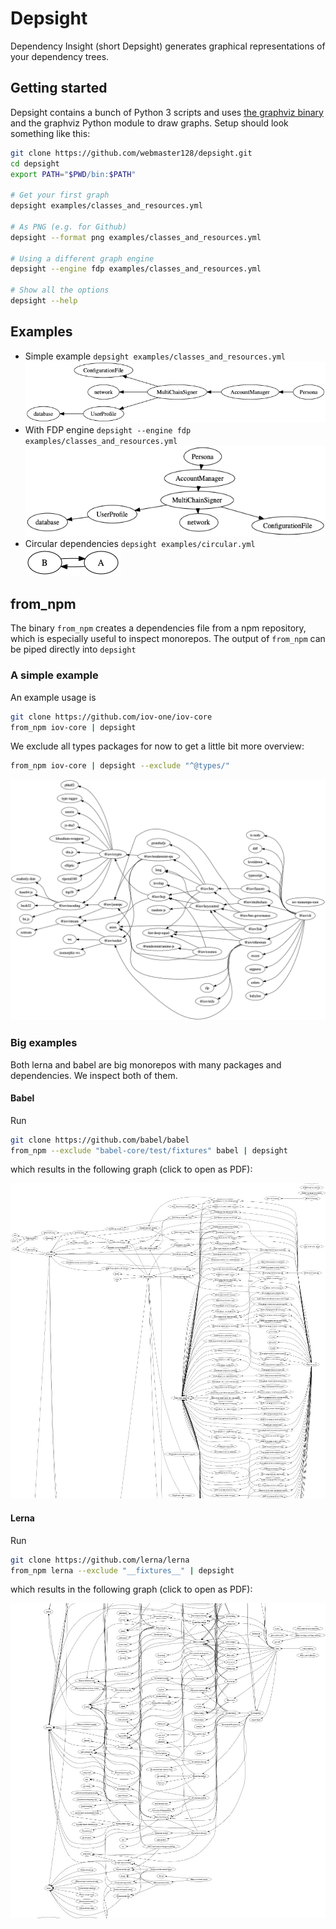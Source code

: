 # Depsight

Dependency Insight (short Depsight) generates graphical representations of your
dependency trees.

## Getting started

Depsight contains a bunch of Python 3 scripts and uses
[the graphviz binary](https://www.graphviz.org/download/) and the graphviz
Python module to draw graphs. Setup should look something like this:

```sh
git clone https://github.com/webmaster128/depsight.git
cd depsight
export PATH="$PWD/bin:$PATH"

# Get your first graph
depsight examples/classes_and_resources.yml

# As PNG (e.g. for Github)
depsight --format png examples/classes_and_resources.yml

# Using a different graph engine
depsight --engine fdp examples/classes_and_resources.yml

# Show all the options
depsight --help
```

## Examples

- Simple example `depsight examples/classes_and_resources.yml`<br>
  ![](examples/images/classes_and_resources.png)
- With FDP engine `depsight --engine fdp examples/classes_and_resources.yml`<br>
  ![](examples/images/classes_and_resources-fdp.png)
- Circular dependencies `depsight examples/circular.yml`<br>
  ![](examples/images/circular.png)

## from_npm

The binary `from_npm` creates a dependencies file from a npm repository, which
is especially useful to inspect monorepos. The output of `from_npm` can be piped
directly into `depsight`

### A simple example

An example usage is

```sh
git clone https://github.com/iov-one/iov-core
from_npm iov-core | depsight
```

We exclude all types packages for now to get a little bit more overview:

```sh
from_npm iov-core | depsight --exclude "^@types/"
```

[![](examples/images/iov-core.png)](examples/images/iov-core.pdf)

### Big examples

Both lerna and babel are big monorepos with many packages and dependencies. We
inspect both of them.

#### Babel

Run

```sh
git clone https://github.com/babel/babel
from_npm --exclude "babel-core/test/fixtures" babel | depsight
```

which results in the following graph (click to open as PDF):

[![](examples/images/babel_monorepo_preview.jpg)](examples/images/babel_monorepo.pdf)

#### Lerna

Run

```sh
git clone https://github.com/lerna/lerna
from_npm lerna --exclude "__fixtures__" | depsight
```

which results in the following graph (click to open as PDF):

[![](examples/images/lerna_monorepo_preview.jpg)](examples/images/lerna_monorepo.pdf)
